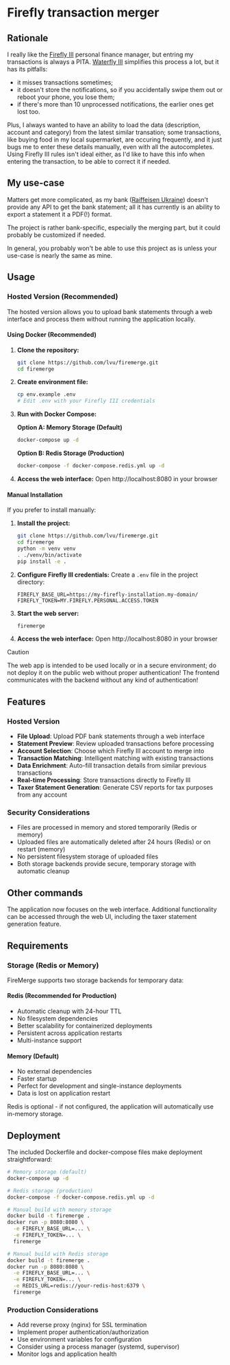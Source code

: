 # Firefly transaction merger

## Rationale

I really like the [Firefly III](https://firefly-iii.org/) personal finance manager, but
entring my transactions is always a PITA. [Waterfly III](https://github.com/dreautall/waterfly-iii) simplifies
this process a lot, but it has its pitfalls:
* it misses transactions sometimes;
* it doesn't store the notifications, so if you accidentally swipe them out or reboot your phone, you lose them;
* if there's more than 10 unprocessed notifications, the earlier ones get lost too.

Plus, I always wanted to have an ability to load the data (description, account and category) from the latest similar
transation; some transactions, like buying food in my local supermarket, are occuring frequently, and it just bugs me to
enter these details manually, even with all the autocompletes. Using Firefly III rules isn't ideal either, as I'd like to
have this info when entering the transaction, to be able to correct it if needed.

## My use-case

Matters get more complicated, as my bank ([Raiffeisen Ukraine](https://raiffeisen.ua/)) doesn't provide any API to get the bank statement; all it has currently is an ability to export a statement it a PDF(!) format.

The project is rather bank-specific, especially the merging part, but it could probably be customized if needed.

In general, you probably won't be able to use this project as is unless your use-case is nearly the same as mine.

## Usage

### Hosted Version (Recommended)

The hosted version allows you to upload bank statements through a web interface and process them without running the application locally.

#### Using Docker (Recommended)

1. **Clone the repository:**
   ```bash
   git clone https://github.com/lvu/firemerge.git
   cd firemerge
   ```

2. **Create environment file:**
   ```bash
   cp env.example .env
   # Edit .env with your Firefly III credentials
   ```

3. **Run with Docker Compose:**

   **Option A: Memory Storage (Default)**
   ```bash
   docker-compose up -d
   ```

   **Option B: Redis Storage (Production)**
   ```bash
   docker-compose -f docker-compose.redis.yml up -d
   ```

4. **Access the web interface:**
   Open http://localhost:8080 in your browser

#### Manual Installation

If you prefer to install manually:

1. **Install the project:**
   ```bash
   git clone https://github.com/lvu/firemerge.git
   cd firemerge
   python -m venv venv
   . ./venv/bin/activate
   pip install -e .
   ```

2. **Configure Firefly III credentials:**
   Create a `.env` file in the project directory:
   ```
   FIREFLY_BASE_URL=https://my-firefly-installation.my-domain/
   FIREFLY_TOKEN=MY.FIREFLY.PERSONAL.ACCESS.TOKEN
   ```

3. **Start the web server:**
   ```bash
   firemerge
   ```

4. **Access the web interface:**
   Open http://localhost:8080 in your browser



> [!CAUTION]
> The web app is intended to be used locally or in a secure environment; do not deploy it on the public web without proper authentication! The frontend communicates with the backend without any kind of authentication!

## Features

### Hosted Version
- **File Upload**: Upload PDF bank statements through a web interface
- **Statement Preview**: Review uploaded transactions before processing
- **Account Selection**: Choose which Firefly III account to merge into
- **Transaction Matching**: Intelligent matching with existing transactions
- **Data Enrichment**: Auto-fill transaction details from similar previous transactions
- **Real-time Processing**: Store transactions directly to Firefly III
- **Taxer Statement Generation**: Generate CSV reports for tax purposes from any account

### Security Considerations
- Files are processed in memory and stored temporarily (Redis or memory)
- Uploaded files are automatically deleted after 24 hours (Redis) or on restart (memory)
- No persistent filesystem storage of uploaded files
- Both storage backends provide secure, temporary storage with automatic cleanup

## Other commands
The application now focuses on the web interface. Additional functionality can be accessed through the web UI, including the taxer statement generation feature.

## Requirements

### Storage (Redis or Memory)
FireMerge supports two storage backends for temporary data:

#### Redis (Recommended for Production)
- Automatic cleanup with 24-hour TTL
- No filesystem dependencies
- Better scalability for containerized deployments
- Persistent across application restarts
- Multi-instance support

#### Memory (Default)
- No external dependencies
- Faster startup
- Perfect for development and single-instance deployments
- Data is lost on application restart

Redis is optional - if not configured, the application will automatically use in-memory storage.

## Deployment
The included Dockerfile and docker-compose files make deployment straightforward:

```bash
# Memory storage (default)
docker-compose up -d

# Redis storage (production)
docker-compose -f docker-compose.redis.yml up -d

# Manual build with memory storage
docker build -t firemerge .
docker run -p 8080:8080 \
  -e FIREFLY_BASE_URL=... \
  -e FIREFLY_TOKEN=... \
  firemerge

# Manual build with Redis storage
docker build -t firemerge .
docker run -p 8080:8080 \
  -e FIREFLY_BASE_URL=... \
  -e FIREFLY_TOKEN=... \
  -e REDIS_URL=redis://your-redis-host:6379 \
  firemerge
```

### Production Considerations
- Add reverse proxy (nginx) for SSL termination
- Implement proper authentication/authorization
- Use environment variables for configuration
- Consider using a process manager (systemd, supervisor)
- Monitor logs and application health